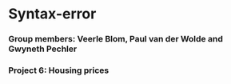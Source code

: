 # Syntax-error

### Group members: Veerle Blom, Paul van der Wolde and Gwyneth Pechler
### Project 6: Housing prices



